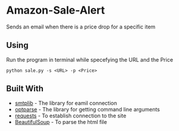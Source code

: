 # Amazon-Sale-Alert
Sends an email when there is a price drop for a specific item 

## Using 
Run the program in terminal while specefying the URL and the Price

```
python sale.py -s <URL> -p <Price>

```

## Built With

* [smtplib](https://docs.python.org/3/library/smtplib.html) - The library for eamil connection 
* [optparse](https://docs.python.org/2/library/optparse.html) - The library for getting command line arguments
* [requests](https://2.python-requests.org/en/master/) - To establish connection to the site
* [BeautifulSoup](https://www.crummy.com/software/BeautifulSoup/bs4/doc/) - To parse the html file
